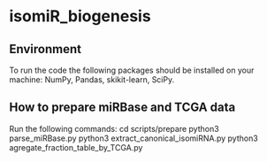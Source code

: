 # isomiR_biogenesis
## Environment
To run the code the following packages should be installed on your machine: NumPy, Pandas, skikit-learn, SciPy.
## How to prepare miRBase and TCGA data
Run the following commands:
    cd scripts/prepare
    python3 parse_miRBase.py
    python3 extract_canonical_isomiRNA.py
    python3 agregate_fraction_table_by_TCGA.py
